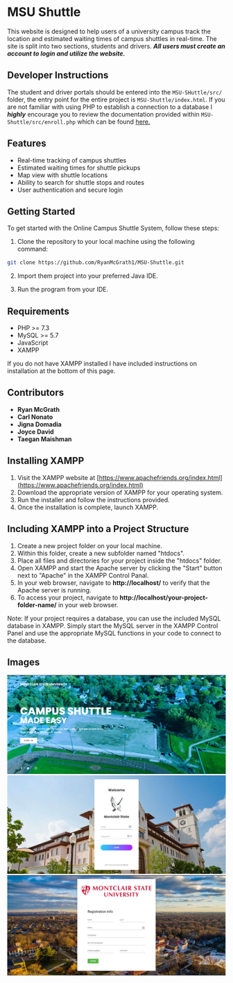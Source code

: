 # MSU Shuttle

This website is designed to help users of a university campus track the location and estimated waiting times of campus shuttles in real-time. The site is split into two sections, students and drivers. **_All users must create an account to login and utilize the website._** 

## Developer Instructions

The student and driver portals should be entered into the `MSU-SHuttle/src/` folder, the entry point for the entire project is `MSU-Shuttle/index.html`. If you are not familiar with using PHP to establish a connection to a database I **_highly_** encourage you to review the documentation provided within `MSU-Shuttle/src/enroll.php` which can be found [here.]( https://github.com/RyanMcGrath1/MSU-Shuttle/blob/main/src/enroll.php)

## Features

- Real-time tracking of campus shuttles
- Estimated waiting times for shuttle pickups
- Map view with shuttle locations
- Ability to search for shuttle stops and routes
- User authentication and secure login


## Getting Started

To get started with the Online Campus Shuttle System, follow these steps:

1. Clone the repository to your local machine using the following command:

```sh
git clone https://github.com/RyanMcGrath1/MSU-Shuttle.git
```

2. Import them project into your preferred Java IDE.

3. Run the program from your IDE.

## Requirements

- PHP >= 7.3
- MySQL >= 5.7
- JavaScript
- XAMPP

If you do not have XAMPP installed I have included instructions on installation at the bottom of this page.


## Contributors

- **Ryan McGrath**
- **Carl Nonato**
- **Jigna Domadia**
- **Joyce David**
- **Taegan Maishman**



## Installing XAMPP

1. Visit the XAMPP website at [https://www.apachefriends.org/index.html](https://www.apachefriends.org/index.html)
2. Download the appropriate version of XAMPP for your operating system.
3. Run the installer and follow the instructions provided.
4. Once the installation is complete, launch XAMPP.

## Including XAMPP into a Project Structure

1. Create a new project folder on your local machine.
2. Within this folder, create a new subfolder named "htdocs".
3. Place all files and directories for your project inside the "htdocs" folder.
4. Open XAMPP and start the Apache server by clicking the "Start" button next to "Apache" in the XAMPP Control Panal.
5. In your web browser, navigate to **http://localhost/** to verify that the Apache server is running.
6. To access your project, navigate to **http://localhost/your-project-folder-name/** in your web browser.

Note: If your project requires a database, you can use the included MySQL database in XAMPP. Simply start the MySQL server in the XAMPP Control Panel and use the appropriate MySQL functions in your code to connect to the database.


## Images

![Landing Page](landing.JPG)
![Login Page](login.JPG)
![Sign Up Page](signup.JPG)
